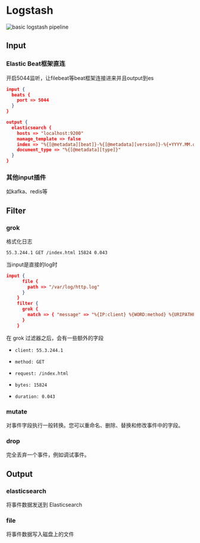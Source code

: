 # Logstash

![basic logstash pipeline](..\img\basic_logstash_pipeline.png)



## Input

### Elastic Beat框架直连

开启5044监听，让filebeat等beat框架连接进来并且output到es

```json
input {
  beats {
    port => 5044
  }
}

output {
  elasticsearch {
    hosts => "localhost:9200"
    manage_template => false
    index => "%{[@metadata][beat]}-%{[@metadata][version]}-%{+YYYY.MM.dd}" 
    document_type => "%{[@metadata][type]}" 
  }
}
```

### 其他input插件

如kafka、redis等

## Filter

### grok

格式化日志

```
55.3.244.1 GET /index.html 15824 0.043
```

当input是直接的log时

```json
input {
      file {
        path => "/var/log/http.log"
      }
    }
    filter {
      grok {
        match => { "message" => "%{IP:client} %{WORD:method} %{URIPATHPARAM:request} %{NUMBER:bytes} %{NUMBER:duration}" }
      }
    }
```

在 grok 过滤器之后，会有一些额外的字段

- `client: 55.3.244.1`

- `method: GET`
- `request: /index.html`
- `bytes: 15824`
- `duration: 0.043`

### mutate

对事件字段执行一般转换。您可以重命名、删除、替换和修改事件中的字段。 

### drop

完全丢弃一个事件，例如调试事件。 

## Output

### elasticsearch

将事件数据发送到 Elasticsearch

### file

将事件数据写入磁盘上的文件
